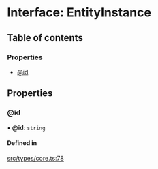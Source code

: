 # Interface: EntityInstance

## Table of contents

### Properties

- [@id](../wiki/EntityInstance#@id)

## Properties

### @id

• **@id**: `string`

#### Defined in

[src/types/core.ts:78](https://github.com/decisively-io/interview-sdk/blob/7ff582e2e1b882fdedb5de2863fed60488554378/src/types/core.ts#L78)
